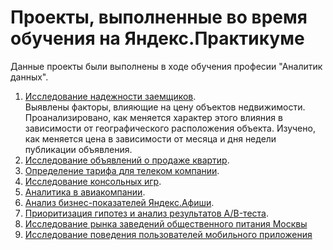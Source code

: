 # Проекты, выполненные во время обучения на Яндекс.Практикуме

 Данные проекты были выполнены в ходе обучения професии "Аналитик данных".  
 1. [Исследование надежности заемщиков](loaners_analysis).  
    Выявлены факторы, влияющие на цену объектов недвижимости. Проанализировано, как меняется характер этого влияния в зависимости от географического расположения объекта. Изучено, как меняется цена в зависимости от месяца и дня недели публикации объявления. 
 2. [Исследование объявлений о продаже квартир](real_estate_spb). 
 3. [Определение тарифа для телеком компании](telecom). 
 4. [Исследование консольных игр](console_games). 
 5. [Аналитика в авиакомпании](aviacompany). 
 6. [Анализ бизнес-показателей Яндекс.Афиши](business_metrics). 
 7. [Приоритизация гипотез и анализ результатов A/B-теста](ab_test).  
 8. [Исследование рынка заведений общественного питания Москвы](catering_market)
 9. [Исследование поведения пользователей мобильного приложения](user_behaviour_analysis)

